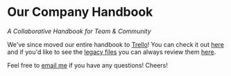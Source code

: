 # Our Company Handbook
*A Collaborative Handbook for Team & Community*

We've since moved our entire handbook to [Trello](https://trello.com/b/ua6cMPJb/yen-employee-manual)! You can check it out [here](https://trello.com/b/ua6cMPJb/yen-employee-manual) and if you'd like to see the [legacy files](https://github.com/yenio/handbook/tree/master/Legacy) you can always review them [here](https://github.com/yenio/handbook/tree/master/Legacy).

Feel free to [email me](mailto:john@yen.io) if you have any questions! Cheers!